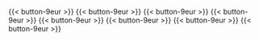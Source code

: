‎{{< button-9eur >}}
‎{{< button-9eur >}}
‎{{< button-9eur >}}
‎{{< button-9eur >}}
‎{{< button-9eur >}}
‎{{< button-9eur >}}
‎{{< button-9eur >}}
‎{{< button-9eur >}}
